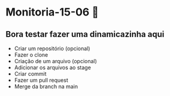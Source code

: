 # Monitoria-15-06 :rocket:

## Bora testar fazer uma dinamicazinha aqui

- Criar um repositório (opcional)
- Fazer o clone
- Criação de um arquivo (opcional)
- Adicionar os arquivos ao stage
- Criar commit
- Fazer um pull request
- Merge da branch na main
